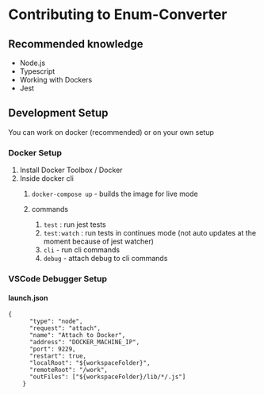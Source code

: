 # Contributing to Enum-Converter

## Recommended knowledge

* Node.js
* Typescript
* Working with Dockers
* Jest

## Development Setup

You can work on docker (recommended) or on your own setup

### Docker Setup

1.  Install Docker Toolbox / Docker
2.  Inside docker cli
    1.  `docker-compose up` - builds the image for live mode
    2.  commands

        1.  `test` : run jest tests
        2.  `test:watch` : run tests in continues mode
            (not auto updates at the moment because of jest watcher)
        3.  `cli` - run cli commands
        4.  `debug` - attach debug to cli commands

### VSCode Debugger Setup

#### launch.json

```
{
      "type": "node",
      "request": "attach",
      "name": "Attach to Docker",
      "address": "DOCKER_MACHINE_IP",
      "port": 9229,
      "restart": true,
      "localRoot": "${workspaceFolder}",
      "remoteRoot": "/work",
      "outFiles": ["${workspaceFolder}/lib/*/.js"]
    }
```
